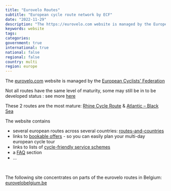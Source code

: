 ```yaml
---
title: "Eurovelo Routes"
subtitle: "European cycle route network by ECF"
date: "2022-11-29"
description: "The https://eurovelo.com website is managed by the European Cyclists' Federation"
keywords: website
tags:
categories: 
government: true
international: true
national: false
regional: false
country: multi
region: europe
---
```

The [eurovelo.com](https://eurovelo.com) website is managed by the [European Cyclists' Federation](https://ecf.com/)

Not all routes have the same level of maturity, some may still be in to be developed status : see more [here](https://en.eurovelo.com/faq#route-categories)

These 2 routes are the  most mature: [Rhine Cycle Route](https://en.eurovelo.com/ev15) & [Atlantic – Black Sea](https://en.eurovelo.com/ev6)

The website contains

- several european routes across several countries: [routes-and-countries](https://en.eurovelo.com/#routes-and-countries)
- links to [bookable offers](https://en.eurovelo.com/bookable-offers) - so you can easily plan your multi-day european cycle tour
- links to lists of [cycle-friendly service schemes](https://en.eurovelo.com/cycling-friendly-schemes)
- a [FAQ](https://en.eurovelo.com/faq) section
- ...

<br>

The following site concentrates on parts of the eurovelo routes in Belgium: [eurovelobelgium.be](https://eurovelobelgium.be/)
  